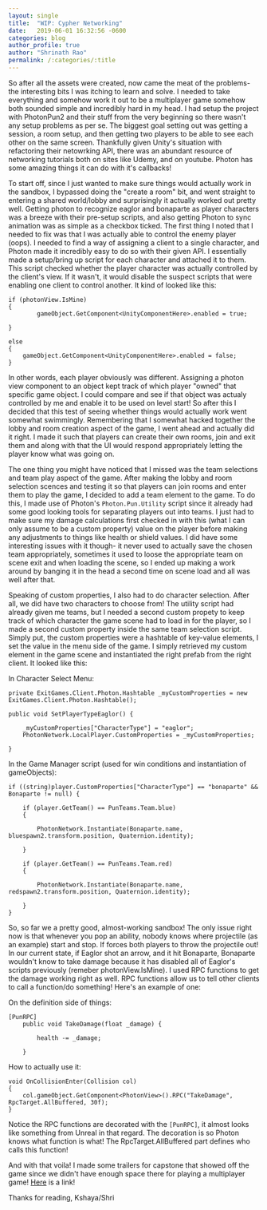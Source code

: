 ```yaml
---
layout: single 
title:  "WIP: Cypher Networking"
date:   2019-06-01 16:32:56 -0600
categories: blog
author_profile: true
author: "Shrinath Rao"
permalink: /:categories/:title
---
```


So after all the assets were created, now came the meat of the problems- the interesting bits I was itching to learn and solve. I needed to take everything and somehow work it out to be a multiplayer game somehow both sounded simple and incredibly hard in my head. I had setup the project with PhotonPun2 and their stuff from the very beginning so there wasn't any setup problems as per se. The biggest goal setting out was getting a session, a room setup, and then getting two players to be able to see each other on the same screen. Thankfully given Unity's situation with refactoring their netowrking API, there was an abundant resource of networking tutorials both on sites like Udemy, and on youtube. Photon has some amazing things it can do with it's callbacks!

To start off, since I just wanted to make sure things would actually work in the sandbox, I bypassed doing the "create a room" bit, and went straight to entering a shared world/lobby and surprisingly it actually worked out pretty well. Getting photon to recognize eaglor and bonaparte as player characters was a breeze with their pre-setup scripts, and also getting Photon to sync animation was as simple as a checkbox ticked. The first thing I noted that I needed to fix was that I was actually able to control the enemy player (oops). I needed to find a way of assigning a client to a single character, and Photon made it incredibly easy to do so with their given API. I essentially made a setup/bring up script for each character and attached it to them. This script checked whether the player character was actually controlled by the client's view. If it wasn't, it would disable the suspect scripts that were enabling one client to control another. It kind of looked like this: 

```
if (photonView.IsMine) 
{
        gameObject.GetComponent<UnityComponentHere>.enabled = true;

}

else 
{
    gameObject.GetComponent<UnityComponentHere>.enabled = false;
}
```
In other words, each player obviously was different. Assigning a photon view component to an object kept track of which player "owned" that specific game object. I could compare and see if that object was actualy controlled by me and enable it to be used on level start! So after this I decided that this test of seeing whether things would actually work went somewhat swimmingly. Remembering that I somewhat hacked together the lobby and room creation aspect of the game, I went ahead and actually did it right. I made it such that players can create their own rooms, join and exit them and along with that the UI would respond appropriately letting the player know what was going on.

The one thing you might have noticed that I missed was the team selections and team play aspect of the game. After making the lobby and room selection scences and testing it so that players can join rooms and enter them to play the game, I decided to add a team element to the game. To do this, I made use of Photon's ```Photon.Pun.Utility``` script since it already had some good looking tools for separating players out into teams. I just had to make sure my damage calculations first checked in with this (what I can only assume to be a custom property) value on the player before making any adjustments to things like health or shield values. I did have some interesting issues with it though- it never used to actually save the chosen team appropriately, sometimes it used to loose the appropriate team on scene exit and when loading the scene, so I ended up making a work around by banging it in the head a second time on scene load and all was well after that. 

Speaking of custom properties, I also had to do character selection. After all, we did have two characters to choose from! The utility script had already given me teams, but I needed a second custom propety to keep track of which character the game scene had to load in for the player, so I made a second custom property inside the same team selection script. Simply put, the custom properties were a hashtable of key-value elements, I set the value in the menu side of the game. I simply retrieved my custom element in the game scene and instantiated the right prefab from the right client. It looked like this: 

In Character Select Menu:
```
private ExitGames.Client.Photon.Hashtable _myCustomProperties = new ExitGames.Client.Photon.Hashtable();

public void SetPlayerTypeEaglor() {

    _myCustomProperties["CharacterType"] = "eaglor";
    PhotonNetwork.LocalPlayer.CustomProperties = _myCustomProperties;
    
}
```

In the Game Manager script (used for win conditions and instantiation of gameObjects):
```
if ((string)player.CustomProperties["CharacterType"] == "bonaparte" && Bonaparte != null) {

    if (player.GetTeam() == PunTeams.Team.blue)
    {

        PhotonNetwork.Instantiate(Bonaparte.name, bluespawn2.transform.position, Quaternion.identity);

    }

    if (player.GetTeam() == PunTeams.Team.red)
    {

        PhotonNetwork.Instantiate(Bonaparte.name, redspawn2.transform.position, Quaternion.identity);

    }
}
```

So, so far we a pretty good, almost-working sandbox! The only issue right now is that whenever you pop an ability, nobody knows where projectile (as an example) start and stop. If forces both players to throw the projectile out! In our current state, if Eaglor shot an arrow, and it hit Bonaparte, Bonaparte wouldn't know to take damage because it has disabled all of Eaglor's scripts previously (remeber photonView.IsMine).  I used RPC functions to get the damage working right as well. RPC functions allow us to tell other clients to call a function/do something! Here's an example of one: 

On the definition side of things: 
```
[PunRPC]
    public void TakeDamage(float _damage) {

        health -= _damage;

    }
```

How to actually use it:
```
void OnCollisionEnter(Collision col)
{
    col.gameObject.GetComponent<PhotonView>().RPC("TakeDamage", RpcTarget.AllBuffered, 30f);
}
```

Notice the RPC functions are decorated with the ```[PunRPC]```, it almost looks like something from Unreal in that regard. The decoration is so Photon knows what function is what! The RpcTarget.AllBuffered part defines who calls this function!

And with that voila! I made some trailers for capstone that showed off the game since we didn't have enough space there for playing a multiplayer game! <a href="https://youtu.be/05E04-Kdfa0">Here</a> is a link!



Thanks for reading,
Kshaya/Shri
